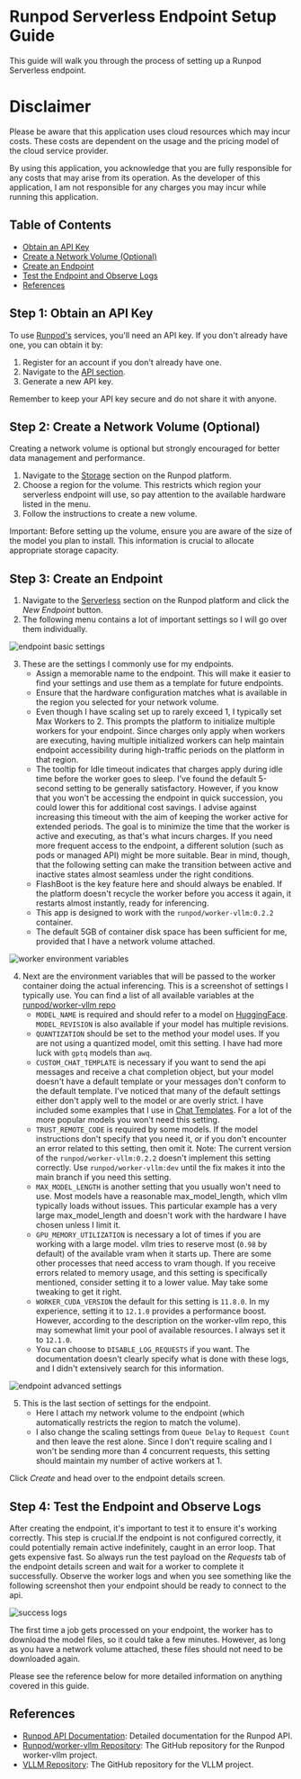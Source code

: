 # Runpod Serverless Endpoint Setup Guide

This guide will walk you through the process of setting up a Runpod Serverless endpoint.

# Disclaimer

Please be aware that this application uses cloud resources which may incur costs. These costs are dependent on the usage and the pricing model of the cloud service provider. 

By using this application, you acknowledge that you are fully responsible for any costs that may arise from its operation. As the developer of this application, I am not responsible for any charges you may incur while running this application.

## Table of Contents

- [Obtain an API Key](#step-1-obtain-an-api-key)
- [Create a Network Volume (Optional)](#step-2-create-a-network-volume-optional)
- [Create an Endpoint](#step-3-create-an-endpoint)
- [Test the Endpoint and Observe Logs](#step-4-test-the-endpoint-and-observe-logs)
- [References](#references)

## Step 1: Obtain an API Key

To use [Runpod's](https://runpod.io) services, you'll need an API key. If you don't already have one, you can obtain it by:

1. Register for an account if you don't already have one.
2. Navigate to the [API section](https://www.runpod.io/console/user/settings).
3. Generate a new API key.

Remember to keep your API key secure and do not share it with anyone.

## Step 2: Create a Network Volume (Optional)

Creating a network volume is optional but strongly encouraged for better data management and performance.

1. Navigate to the [Storage](https://www.runpod.io/console/user/storage) section on the Runpod platform.
2. Choose a region for the volume. This restricts which region your serverless endpoint will use, so pay attention to the available hardware listed in the menu.
3. Follow the instructions to create a new volume.

Important: Before setting up the volume, ensure you are aware of the size of the model you plan to install. This information is crucial to allocate appropriate storage capacity.


## Step 3: Create an Endpoint

1. Navigate to the [Serverless](https://www.runpod.io/console/serverless) section on the Runpod platform and click the *New Endpoint* button.
2. The following menu contains a lot of important settings so I will go over them individually.

![endpoint basic settings](image-1.png)

3. These are the settings I commonly use for my endpoints.
    - Assign a memorable name to the endpoint. This will make it easier to find your settings and use them as a template for future endpoints.
    - Ensure that the hardware configuration matches what is available in the region you selected for your network volume.
    - Even though I have scaling set up to rarely exceed 1, I typically set Max Workers to 2. This prompts the platform to initialize multiple workers for your endpoint. Since charges only apply when workers are executing, having multiple initialized workers can help maintain endpoint accessibility during high-traffic periods on the platform in that region.
    - The tooltip for Idle timeout indicates that charges apply during idle time before the worker goes to sleep. I've found the default 5-second setting to be generally satisfactory. However, if you know that you won't be accessing the endpoint in quick succession, you could lower this for additional cost savings. I advise against increasing this timeout with the aim of keeping the worker active for extended periods. The goal is to minimize the time that the worker is active and executing, as that's what incurs charges. If you need more frequent access to the endpoint, a different solution (such as pods or managed API) might be more suitable. Bear in mind, though, that the following setting can make the transition between active and inactive states almost seamless under the right conditions.
    - FlashBoot is the key feature here and should always be enabled. If the platform doesn't recycle the worker before you access it again, it restarts almost instantly, ready for inferencing.
    - This app is designed to work with the `runpod/worker-vllm:0.2.2` container.
    - The default 5GB of container disk space has been sufficient for me, provided that I have a network volume attached.

![worker environment variables](image-2.png)

4. Next are the environment variables that will be passed to the worker container doing the actual inferencing. This is a screenshot of settings I typically use. You can find a list of all available variables at the [runpod/worker-vllm repo](https://github.com/runpod-workers/worker-vllm)
    - `MODEL_NAME` is required and should refer to a model on [HuggingFace](https://huggingface.co/). `MODEL_REVISION` is also available if your model has multiple revisions.
    - `QUANTIZATION` should be set to the method your model uses. If you are not using a quantized model, omit this setting. I have had more luck with `gptq` models than `awq`.
    - `CUSTOM_CHAT_TEMPLATE` is necessary if you want to send the api messages and receive a chat completion object, but your model doesn't have a default template or your messages don't conform to the default template. I've noticed that many of the default settings either don't apply well to the model or are overly strict. I have included some examples that I use in [Chat Templates](../chat_templates.jinja2). For a lot of the more popular models you won't need this setting.
    - `TRUST_REMOTE_CODE` is required by some models. If the model instructions don't specify that you need it, or if you don't encounter an error related to this setting, then omit it. Note: The current version of the `runpod/worker-vllm:0.2.2` doesn't implement this setting correctly. Use `runpod/worker-vllm:dev` until the fix makes it into the main branch if you need this setting.
    - `MAX_MODEL_LENGTH` is another setting that you usually won't need to use. Most models have a reasonable max_model_length, which vllm typically loads without issues. This particular example has a very large max_model_length and doesn't work with the hardware I have chosen unless I limit it.
    - `GPU_MEMORY_UTILIZATION` is necessary a lot of times if you are working with a large model. vllm tries to reserve most (`0.98` by default) of the available vram when it starts up. There are some other processes that need access to vram though. If you receive errors related to memory usage, and this setting is specifically mentioned, consider setting it to a lower value. May take some tweaking to get it right.
    - `WORKER_CUDA_VERSION` the default for this setting is `11.8.0`. In my experience, setting it to `12.1.0` provides a performance boost. However, according to the description on the worker-vllm repo, this may somewhat limit your pool of available resources. I always set it to `12.1.0`.
    - You can choose to `DISABLE_LOG_REQUESTS` if you want. The documentation doesn't clearly specify what is done with these logs, and I didn't extensively search for this information.

![endpoint advanced settings](image-3.png)

5. This is the last section of settings for the endpoint.
    - Here I attach my network volume to the endpoint (which automatically restricts the region to match the volume).
    - I also change the scaling settings from `Queue Delay` to `Request Count` and then leave the rest alone. Since I don't require scaling and I won't be sending more than 4 concurrent requests, this setting should maintain my number of active workers at 1.

Click *Create* and head over to the endpoint details screen.

## Step 4: Test the Endpoint and Observe Logs

After creating the endpoint, it's important to test it to ensure it's working correctly. This step is crucial.If the endpoint is not configured correctly, it could potentially remain active indefinitely, caught in an error loop. That gets expensive fast. So always run the test payload on the *Requests* tab of the endpoint details screen and wait for a worker to complete it successfully. Observe the worker logs and when you see something like the following screenshot then your endpoint should be ready to connect to the api.

![success logs](image-4.png)

The first time a job gets processed on your endpoint, the worker has to download the model files, so it could take a few minutes. However, as long as you have a network volume attached, these files should not need to be downloaded again.

Please see the reference below for more detailed information on anything covered in this guide.

## References

- [Runpod API Documentation](https://docs.runpod.io/serverless/references/endpoint-configurations): Detailed documentation for the Runpod API.
- [Runpod/worker-vllm Repository](https://github.com/runpod-workers/worker-vllm): The GitHub repository for the Runpod worker-vllm project.
- [VLLM Repository](https://github.com/vllm-project/vllm): The GitHub repository for the VLLM project.
